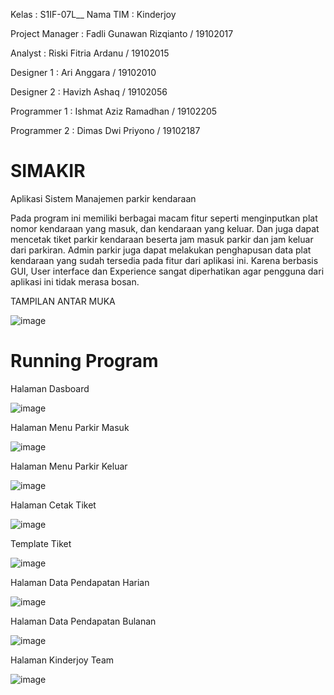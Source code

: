 Kelas : S1IF-07L__
Nama TIM : Kinderjoy

Project Manager : Fadli Gunawan Rizqianto / 19102017

Analyst : Riski Fitria Ardanu / 19102015

Designer 1 : Ari Anggara / 19102010

Designer 2 : Havizh Ashaq / 19102056

Programmer 1 : Ishmat Aziz Ramadhan / 19102205

Programmer 2 : Dimas Dwi Priyono / 19102187

# SIMAKIR
Aplikasi Sistem Manajemen parkir kendaraan

Pada program ini memiliki berbagai macam fitur seperti menginputkan plat nomor kendaraan yang masuk, dan kendaraan yang keluar. Dan juga dapat mencetak tiket parkir kendaraan beserta jam masuk parkir dan jam keluar dari parkiran. Admin parkir juga dapat melakukan penghapusan data plat kendaraan yang sudah tersedia pada fitur dari aplikasi ini. Karena berbasis GUI, User interface dan Experience sangat diperhatikan agar pengguna dari aplikasi ini tidak merasa bosan.

TAMPILAN ANTAR MUKA

![image](https://user-images.githubusercontent.com/55347282/126071375-117363e5-59a8-447c-89b9-80020a896c6f.png)

# Running Program
Halaman Dasboard

![image](https://user-images.githubusercontent.com/55347282/128618763-f215bf36-5402-4db7-868f-449b6c30dde5.png)

Halaman Menu Parkir Masuk

![image](https://user-images.githubusercontent.com/55347282/128618779-931951b6-ac36-4c87-8406-48425b6c23e4.png)

Halaman Menu Parkir Keluar

![image](https://user-images.githubusercontent.com/55347282/128618784-fef9d649-1360-4023-8551-2193f1857da2.png)

Halaman Cetak Tiket

![image](https://user-images.githubusercontent.com/55347282/128618793-3c9f00e2-aa4e-42f9-9d1d-4a5ec14d16c6.png)

Template Tiket

![image](https://user-images.githubusercontent.com/55347282/128618824-67a06044-ad0f-45c2-864a-285f20840ab9.png)

Halaman Data Pendapatan Harian

![image](https://user-images.githubusercontent.com/55347282/128618835-4aab8dbd-0af4-4436-be7a-3a952e5ab7ad.png)

Halaman Data Pendapatan Bulanan

![image](https://user-images.githubusercontent.com/55347282/128618847-60a3ea21-9e60-4ad1-b78a-8443b8f7041c.png)

Halaman Kinderjoy Team

![image](https://user-images.githubusercontent.com/55347282/128618861-4a091061-68b6-4e99-bbc9-36938507c9b4.png)
